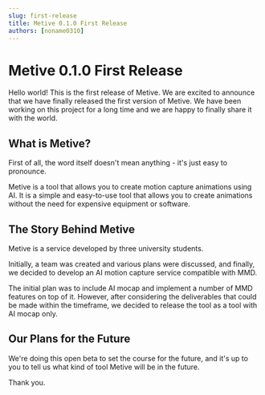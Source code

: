```yaml
---
slug: first-release
title: Metive 0.1.0 First Release
authors: [noname0310]
---
```


# Metive 0.1.0 First Release

Hello world! This is the first release of Metive. We are excited to announce that we have finally released the first version of Metive. We have been working on this project for a long time and we are happy to finally share it with the world.

<!--truncate-->

## What is Metive?

First of all, the word itself doesn't mean anything - it's just easy to pronounce.

Metive is a tool that allows you to create motion capture animations using AI. It is a simple and easy-to-use tool that allows you to create animations without the need for expensive equipment or software.

## The Story Behind Metive

Metive is a service developed by three university students. 

Initially, a team was created and various plans were discussed, and finally, we decided to develop an AI motion capture service compatible with MMD.

The initial plan was to include AI mocap and implement a number of MMD features on top of it. However, after considering the deliverables that could be made within the timeframe, we decided to release the tool as a tool with AI mocap only.

## Our Plans for the Future

We're doing this open beta to set the course for the future, and it's up to you to tell us what kind of tool Metive will be in the future.

Thank you.
